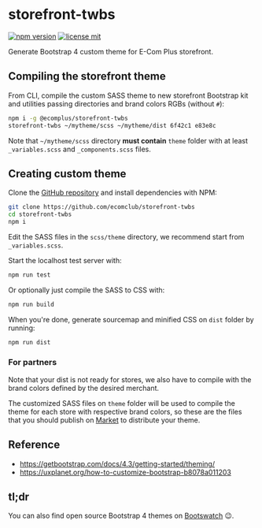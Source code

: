 # storefront-twbs

[![npm version](https://img.shields.io/npm/v/@ecomplus/storefront-twbs.svg)](https://www.npmjs.org/@ecomplus/storefront-twbs)
[![license mit](https://img.shields.io/badge/License-MIT-yellow.svg)](https://opensource.org/licenses/MIT)

Generate Bootstrap 4 custom theme for E-Com Plus storefront.

## Compiling the storefront theme

From CLI, compile the custom SASS theme to new storefront
Bootstrap kit and utilities passing directories
and brand colors RGBs (without `#`):

```bash
npm i -g @ecomplus/storefront-twbs
storefront-twbs ~/mytheme/scss ~/mytheme/dist 6f42c1 e83e8c
```

Note that `~/mytheme/scss` directory **must contain**
`theme` folder with at least
`_variables.scss` and `_components.scss` files.

## Creating custom theme

Clone the [GitHub repository](https://github.com/ecomclub/storefront-twbs)
and install dependencies with NPM:

```bash
git clone https://github.com/ecomclub/storefront-twbs
cd storefront-twbs
npm i
```

Edit the SASS files in the `scss/theme` directory,
we recommend start from `_variables.scss`.

Start the localhost test server with:

```bash
npm run test
```

Or optionally just compile the SASS to CSS with:

```bash
npm run build
```

When you're done, generate sourcemap and minified CSS
on `dist` folder by running:

```bash
npm run dist
```

### For partners

Note that your dist is not ready for stores,
we also have to compile with the brand colors defined by
the desired merchant.

The customized SASS files on `theme` folder will be used
to compile the theme for each store with respective
brand colors, so these are the files that you should
publish on [Market](https://market.e-com.plus) to distribute
your theme.

## Reference

- https://getbootstrap.com/docs/4.3/getting-started/theming/
- https://uxplanet.org/how-to-customize-bootstrap-b8078a011203

## tl;dr

You can also find open source Bootstrap 4 themes
on [Bootswatch](https://bootswatch.com/) :wink:.
